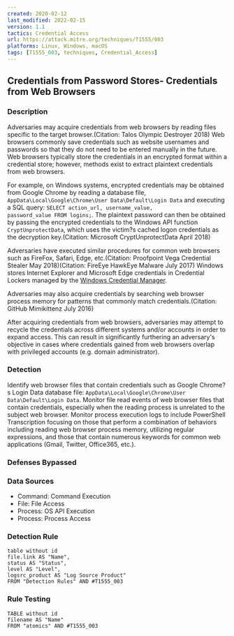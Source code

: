 ```yaml
---
created: 2020-02-12
last_modified: 2022-02-15
version: 1.1
tactics: Credential Access
url: https://attack.mitre.org/techniques/T1555/003
platforms: Linux, Windows, macOS
tags: [T1555_003, techniques, Credential_Access]
---
```


## Credentials from Password Stores- Credentials from Web Browsers

### Description

Adversaries may acquire credentials from web browsers by reading files specific to the target browser.(Citation: Talos Olympic Destroyer 2018) Web browsers commonly save credentials such as website usernames and passwords so that they do not need to be entered manually in the future. Web browsers typically store the credentials in an encrypted format within a credential store; however, methods exist to extract plaintext credentials from web browsers.

For example, on Windows systems, encrypted credentials may be obtained from Google Chrome by reading a database file, <code>AppData\Local\Google\Chrome\User Data\Default\Login Data</code> and executing a SQL query: <code>SELECT action_url, username_value, password_value FROM logins;</code>. The plaintext password can then be obtained by passing the encrypted credentials to the Windows API function <code>CryptUnprotectData</code>, which uses the victim?s cached logon credentials as the decryption key.(Citation: Microsoft CryptUnprotectData April 2018)
 
Adversaries have executed similar procedures for common web browsers such as FireFox, Safari, Edge, etc.(Citation: Proofpoint Vega Credential Stealer May 2018)(Citation: FireEye HawkEye Malware July 2017) Windows stores Internet Explorer and Microsoft Edge credentials in Credential Lockers managed by the [Windows Credential Manager](https://attack.mitre.org/techniques/T1555/004).

Adversaries may also acquire credentials by searching web browser process memory for patterns that commonly match credentials.(Citation: GitHub Mimikittenz July 2016)

After acquiring credentials from web browsers, adversaries may attempt to recycle the credentials across different systems and/or accounts in order to expand access. This can result in significantly furthering an adversary's objective in cases where credentials gained from web browsers overlap with privileged accounts (e.g. domain administrator).

### Detection

Identify web browser files that contain credentials such as Google Chrome?s Login Data database file: <code>AppData\Local\Google\Chrome\User Data\Default\Login Data</code>. Monitor file read events of web browser files that contain credentials, especially when the reading process is unrelated to the subject web browser. Monitor process execution logs to include PowerShell Transcription focusing on those that perform a combination of behaviors including reading web browser process memory, utilizing regular expressions, and those that contain numerous keywords for common web applications (Gmail, Twitter, Office365, etc.).

### Defenses Bypassed



### Data Sources

  - Command: Command Execution
  -  File: File Access
  -  Process: OS API Execution
  -  Process: Process Access
### Detection Rule

```dataview
table without id
file.link AS "Name",
status AS "Status",
level AS "Level",
logsrc_product AS "Log Source Product"
FROM "Detection Rules" AND #T1555_003
```

### Rule Testing

```dataview
TABLE without id
filename AS "Name"
FROM "atomics" AND #T1555_003
```
